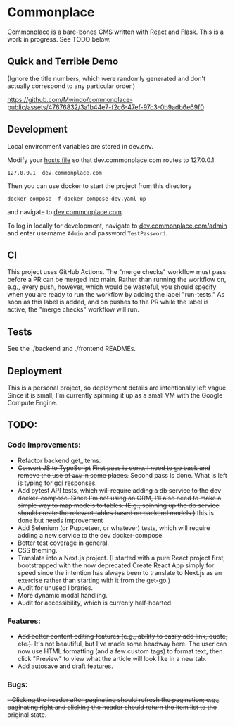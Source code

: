 # Commonplace

Commonplace is a bare-bones CMS written with React and Flask. This is a work in progress. See TODO below.

## Quick and Terrible Demo

(Ignore the title numbers, which were randomly generated and don't actually correspond to any particular order.)

https://github.com/Mwindo/commonplace-public/assets/47676832/3a1b44e7-f2c6-47ef-97c3-0b9adb6e69f0

## Development

Local environment variables are stored in dev.env.

Modify your [hosts file](https://en.wikipedia.org/wiki/Hosts_(file)) so that dev.commonplace.com routes to 127.0.0.1:

```
127.0.0.1  dev.commonplace.com
```

Then you can use docker to start the project from this directory

```
docker-compose -f docker-compose-dev.yaml up
```

and navigate to [dev.commonplace.com](http://dev.commonplace.com).

To log in locally for development, navigate to [dev.commonplace.com/admin](http://dev.commonplace.com/admin) and enter username `Admin` and password `TestPassword`.

## CI

This project uses GitHub Actions. The "merge checks" workflow must pass before a PR can be merged into main. Rather than running the workflow on, e.g., every push, however, which would be wasteful, you should specify when you are ready to run the workflow by adding the label "run-tests." As soon as this label is added, and on pushes to the PR while the label is active, the "merge checks" workflow will run.

## Tests

See the ./backend and ./frontend READMEs.

## Deployment

This is a personal project, so deployment details are intentionally left vague. Since it is small, I'm currently spinning it up as a small VM with the Google Compute Engine.

## TODO:

### Code Improvements:

- Refactor backend get_items.
- ~~Convert JS to TypeScript~~ ~~First pass is done. I need to go back and remove the use of `any` in some places.~~ Second pass is done. What is left is typing for gql responses.
- Add pytest API tests, ~~which will require adding a db service to the dev docker-compose. Since I'm not using an ORM, I'll also need to make a simple way to map models to tables. (E.g., spinning up the db service should create the relevant tables based on backend models.)~~ this is done but needs improvement
- Add Selenium (or Puppeteer, or whatever) tests, which will require adding a new service to the dev docker-compose.
- Better test coverage in general.
- CSS theming.
- Translate into a Next.js project. (I started with a pure React project first, bootstrapped with the now deprecated Create React App simply for speed since the intention has always been to translate to Next.js as an exercise rather than starting with it from the get-go.)
- Audit for unused libraries.
- More dynamic modal handling.
- Audit for accessibility, which is currenly half-hearted.

### Features:

- ~~Add better content editing features (e.g., ability to easily add link, quote, etc.).~~ It's not beautiful, but I've made some headway here. The user can now use HTML formatting (and a few custom tags) to format text, then click "Preview" to view what the article will look like in a new tab.
- Add autosave and draft features.

### Bugs:

~~- Clicking the header after paginating should refresh the pagination; e.g., paginating right and clicking the header should return the item list to the original state.~~


